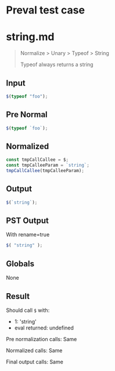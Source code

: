 # Preval test case

# string.md

> Normalize > Unary > Typeof > String
>
> Typeof always returns a string

## Input

`````js filename=intro
$(typeof "foo");
`````

## Pre Normal


`````js filename=intro
$(typeof `foo`);
`````

## Normalized


`````js filename=intro
const tmpCallCallee = $;
const tmpCalleeParam = `string`;
tmpCallCallee(tmpCalleeParam);
`````

## Output


`````js filename=intro
$(`string`);
`````

## PST Output

With rename=true

`````js filename=intro
$( "string" );
`````

## Globals

None

## Result

Should call `$` with:
 - 1: 'string'
 - eval returned: undefined

Pre normalization calls: Same

Normalized calls: Same

Final output calls: Same
